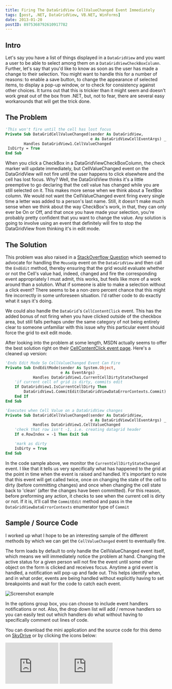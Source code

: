 ```yaml
---
title: Firing The DataGridView CellValueChanged Event Immediately
tags: [post, .NET, DataGridView, VB.NET, WinForms]
date: 2013-01-20
postID: 8975368792610917782
---
```


## Intro

Let's say you have a list of things displayed in a `DataGridView` and you want a user to be able to select among them on a `DataGridViewCheckBoxColumn`.  Further, let's say that you'd like to know as soon as the user has made a change to their selection.  You might want to handle this for a number of reasons: to enable a save button, to change the appearance of selected items, to display a pop-up window, or to check for consistency against other choices.  It turns out that this is trickier than it might seem and doesn't work great out of the box from .NET, but, not to fear, there are several easy workarounds that will get the trick done.

## The Problem

```vb
'This won't fire until the cell has lost focus
Private Sub DataGridCellValueChanged(sender As DataGridView,
                                     e As DataGridViewCellEventArgs) _
        Handles DataGridView1.CellValueChanged
 IsDirty = True
End Sub
```

When you click a CheckBox in a DataGridViewCheckBoxColumn, the check marker will update immediately, but CellValueChanged event on the DataGridView will not fire until the user happens to click elsewhere and the cell has lost focus.  Why?  Well, the DataGridView thinks it's a little preemptive to go declaring that the cell value has changed while you are still selected on it.  This makes more sense when we think about a TextBox column.  We would not want the CellValueChanged event firing every single time a letter was added to a person's last name.  Still, it doesn't make much sense when we think about the way CheckBox's work, in that, they can only ever be On or Off, and that once you have made your selection, you're probably pretty confident that you want to change the value.  Any solution is going to involve using an event that definitely will fire to stop the DataGridView from thinking it's in edit mode.

## The Solution

This problem was also raised in a [StackOverflow Question](http://stackoverflow.com/q/381072/1366033) which seemed to advocate for handling the `MouseUp` event on the `DataGridView` and then call the `EndEdit` method, thereby ensuring that the grid would evaluate whether or not the Cell's value had, indeed, changed and fire the corresponding event appropriately   I must admit, this works, but feels like more of a work around than a solution.  What if someone is able to make a selection without a click event?  There seems to be a non-zero percent chance that this might fire incorrectly in some unforeseen situation.  I'd rather code to do exactly what it says it's doing.

We could also handle the `DataGrid`'s `CellContentClick` event.  This has the added bonus of not firing when you have clicked outside of the checkbox area, but still falls perhaps under the same category of not being entirely clear to someone unfamiliar with this issue why this particular event should force the grid to exit edit mode.

After looking into the problem at some length, MSDN actually seems to offer the best solution right on their [CellContentClick event page](http://msdn.microsoft.com/en-us/library/system.windows.forms.datagridview.cellcontentclick.aspx).  Here's a cleaned up version:

```vb
'Ends Edit Mode So CellValueChanged Event Can Fire
Private Sub EndEditMode(sender As System.Object,
                        e As EventArgs) _
            Handles DataGridView1.CurrentCellDirtyStateChanged
    'if current cell of grid is dirty, commits edit
    If DataGridView1.IsCurrentCellDirty Then
        DataGridView1.CommitEdit(DataGridViewDataErrorContexts.Commit)
    End If
End Sub

'Executes when Cell Value on a DataGridView changes
Private Sub DataGridCellValueChanged(sender As DataGridView,
                                     e As DataGridViewCellEventArgs) _
            Handles DataGridView1.CellValueChanged
    'check that row isn't -1, i.e. creating datagrid header
    If e.RowIndex = -1 Then Exit Sub

    'mark as dirty
    IsDirty = True
End Sub
```

In the code sample above, we monitor the `CurrentCellDirtyStateChanged` event.  I like that it tells us very specifically what has happened to the grid at the point in time when the event is raised and handled.  It's important to note that this event will get called twice, once on changing the state of the cell to dirty (before committing changes) and once when changing the cell state back to 'clean' (after the changes have been committed).  For this reason, before preforming any action, it checks to see when the current cell is dirty or not.  If it is, it'll call the `CommitEdit` method and pass in the `DataGridViewDataErrorContexts` enumerator type of `Commit`

## Sample / Source Code

I worked up what I hope to be an interesting sample of the different methods by which we can get the `CellValueChanged` event to eventually fire.

The form loads by default to only handle the CellValueChanged event itself, which means we will immediately notice the problem at hand.  Changing the active status for a given person will not fire the event until some other object on the form is clicked and receives focus.  Anytime a grid event is handled, a notification will pop-up and fade out.  This helps identify when, and in what order, events are being handled without explicitly having to set breakpoints and wait for the code to catch each event.

![Screenshot example](https://i.imgur.com/3q1kaKz.png)

In the options group box, you can choose to include event handlers notifications or not.  Also, the drop down list will add / remove handlers so you can easily test out which handlers do what without having to specifically comment out lines of code.

You can download the mini application and the source code for this demo on [SkyDrive](https://skydrive.live.com/redir?resid=9935281CD314F220!130) or by clicking the icons below:

<iframe frameborder="0" height="128" scrolling="no" src="https://skydrive.live.com/embed?cid=9935281CD314F220&resid=9935281CD314F220%2132842&authkey=AJ4kZJ6J3vONFUY" width="165"></iframe>
<iframe frameborder="0" height="128" scrolling="no" src="https://skydrive.live.com/embed?cid=9935281CD314F220&resid=9935281CD314F220%2132839&authkey=AA45YXfLI9HjEF8" width="165"></iframe>
